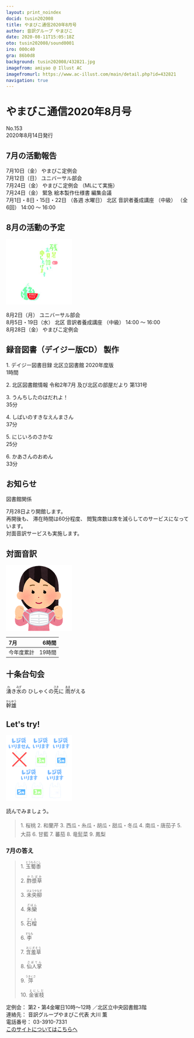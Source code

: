 ```yaml
---
layout: print_noindex
docid: tusin202008
title: やまびこ通信2020年8月号
author: 音訳グループ やまびこ
date: 2020-08-11T15:05:18Z
oto: tusin202008/sound0001
iro: 000c40
gra: 86b0d8
background: tusin202008/432821.jpg
imagefrom: amiyao @ Illust AC
imagefromurl: https://www.ac-illust.com/main/detail.php?id=432821
navigation: true
---
```

 


# <span data-dur="4.487" data-begin="2.750" id="xmri_0001">やまびこ通信2020年8月号</span>

<span data-dur="2.845" data-begin="7.237" id="xmri_0002">No.153</span>  
<span data-dur="5.083" data-begin="10.082" id="xmri_0003">2020年8月14日発行</span>

## <span data-dur="3.616" data-begin="20.902" id="xmri_0006">7月の活動報告</span>

<span data-dur="2.341" data-begin="24.518" id="xmri_0007">7月10日（金）</span>
<span data-dur="2.67" data-begin="26.859" id="xmri_0008">やまびこ定例会</span>  
<span data-dur="2.622" data-begin="29.529" id="xmri_0009">7月12日（日）</span>
<span data-dur="2.659" data-begin="32.151" id="xmri_000A">ユニバーサル部会</span>  
<span data-dur="2.772" data-begin="34.810" id="xmri_000B">7月24日（金）</span>
<span data-dur="1.821" data-begin="37.582" id="xmri_000C">やまびこ定例会</span>
<span data-dur="3.17" data-begin="39.403" id="xmri_000D">（MLにて実施）</span>  
<span data-dur="2.772" data-begin="42.573" id="xmri_000E">7月24日（金）</span>
<span data-dur="5.62" data-begin="45.345" id="xmri_000F">緊急 絵本製作仕様書 編集会議</span>  
<span data-dur="4.723" data-begin="50.965" id="xmri_0010">7月1日・8日・15日・22日</span>
<span data-dur="2.132" data-begin="55.688" id="xmri_0011">（各週 水曜日）</span>
<span data-dur="2.834" data-begin="57.820" id="xmri_0012">北区 音訳者養成講座</span>
<span data-dur="1.306" data-begin="60.654" id="xmri_0013">（中級）</span>
<span data-dur="1.491" data-begin="61.960" id="xmri_0014">（全6回）</span>
<span data-dur="4.406" data-begin="63.451" id="xmri_0015">14:00 ～ 16:00</span>

## <span data-dur="3.671" data-begin="67.857" id="xmri_0016">8月の活動の予定</span>

<img class="migi" src="media/tusin202008/cut1.png" alt="" />


<span data-dur="2.392" data-begin="71.528" id="xmri_0017">8月2日（月）</span>
<span data-dur="2.659" data-begin="73.920" id="xmri_0018">ユニバーサル部会</span>  
<span data-dur="3.552" data-begin="76.579" id="xmri_0019">8月5日・19日（水）</span>
<span data-dur="2.834" data-begin="80.131" id="xmri_001A">北区 音訳者養成講座</span>
<span data-dur="1.306" data-begin="82.965" id="xmri_001B">（中級）</span>
<span data-dur="3.006" data-begin="84.271" id="xmri_001C">14:00 ～ 16:00</span>  
<span data-dur="2.898" data-begin="87.277" id="xmri_001D">8月28日（金）</span>
<span data-dur="4.071" data-begin="90.175" id="xmri_001E">やまびこ定例会</span>

## <span data-dur="5.043" data-begin="94.246" id="xmri_001F">録音図書（デイジー版CD） 製作</span>


<span data-dur="0.941" data-begin="101.643" id="xmri_0021">1.</span>
<span data-dur="5.027" data-begin="102.584" id="xmri_0022">デイジー図書目録 北区立図書館 2020年度版</span>  
<span data-dur="2.188" data-begin="107.611" id="xmri_0023">1時間</span>

<span data-dur="0.72" data-begin="109.799" id="xmri_0024">2.</span>
<span data-dur="8.42" data-begin="110.519" id="xmri_0025">北区図書館情報 令和2年7月 及び北区の部屋だより 第131号</span>

<span data-dur="0.968" data-begin="118.939" id="xmri_0026">3.</span>
<span data-dur="2.134" data-begin="119.907" id="xmri_0027">うんちしたのはだれよ！</span>  
<span data-dur="2.632" data-begin="122.041" id="xmri_0028">35分</span>

<span data-dur="0.897" data-begin="124.673" id="xmri_0029">4.</span>
<span data-dur="2.207" data-begin="125.570" id="xmri_002A">しばいのすきなえんまさん</span>  
<span data-dur="2.687" data-begin="127.777" id="xmri_002B">37分</span>

<span data-dur="0.776" data-begin="130.464" id="xmri_002C">5.</span>
<span data-dur="1.842" data-begin="131.240" id="xmri_002D">にじいろのさかな</span>  
<span data-dur="2.486" data-begin="133.082" id="xmri_002E">25分</span>

<span data-dur="0.946" data-begin="135.568" id="xmri_002F">6.</span>
<span data-dur="1.662" data-begin="136.514" id="xmri_0030">かあさんのおめん</span>  
<span data-dur="4.13" data-begin="138.176" id="xmri_0031">33分</span>

## <span data-dur="2.417" data-begin="142.306" id="xmri_0032">お知らせ</span>

<span data-dur="2.256" data-begin="144.723" id="xmri_0033">図書館関係</span>

<span data-dur="4.841" data-begin="146.979" id="xmri_0034">7月28日より開館します。</span>  
<span data-dur="1.532" data-begin="151.820" id="xmri_0035">再開後も、</span>
<span data-dur="2.729" data-begin="153.352" id="xmri_0036">滞在時間は60分程度、</span>
<span data-dur="6.056" data-begin="156.081" id="xmri_0037">閲覧席数は席を減らしてのサービスになっています。</span>  
<span data-dur="5.324" data-begin="162.137" id="xmri_0038">対面音訳サービスも実施します。</span>

## <span data-dur="2.864" data-begin="167.461" id="xmri_0039">対面音訳</span>

<img class="migi" src="media/tusin202008/cut2.png" alt="" />


<span data-dur="1.317" data-begin="170.325" id="xmri_003A">7月</span>|<span data-dur="2.202" data-begin="171.642" id="xmri_003B">6時間</span>
|:---|---:|
<span data-dur="1.811" data-begin="173.844" id="xmri_003C">今年度累計</span>|<span data-dur="3.873" data-begin="175.655" id="xmri_003D">19時間</span>

## <span data-dur="3.628" data-begin="179.528" id="xmri_003E">十条台句会</span>

<span data-dur="12.023" data-begin="183.156" id="xmri_003F"><ruby>湧<rt>わ</rt></ruby>き<ruby>水<rt>みず</rt></ruby>の
ひしゃくの<ruby>先<rt>さき</rt></ruby>に
<ruby>雨<rt>あま</rt></ruby>がえる</span>

<span data-dur="2.388" data-begin="195.179" id="xmri_0045" class="haigo"><ruby>幹雄<rt>かんゆう</rt></ruby> </span>


## <span data-dur="2.449" data-begin="198.067" id="xmri_0047">Let's try!</span>

<img class="migi" src="media/tusin202008/cut3.png" alt="" />


<span data-dur="3.708" data-begin="200.516" id="xmri_0048">読んでみましょう。</span>


<blockquote markdown="1">
1. <ruby>桜桃<rt>　　　</rt></ruby>
2. <ruby>和蘭芹<rt>　　　</rt></ruby>
3. <ruby>西瓜<rt>　　　</rt></ruby>・<ruby>糸瓜<rt>　　　</rt></ruby>・<ruby>胡瓜<rt>　　　</rt></ruby>・<ruby>甜瓜<rt>　　　</rt></ruby>・<ruby>冬瓜<rt>　　　</rt></ruby>
4. <ruby>南瓜<rt>　　　</rt></ruby>・<ruby>唐茄子<rt>　　　</rt></ruby>
5. <ruby>大蒜<rt>　　　</rt></ruby>
6. <ruby>甘藍<rt>　　　</rt></ruby>
7. <ruby>蕃茄<rt>　　　</rt></ruby>
8. <ruby>竜髭菜<rt>　　　</rt></ruby>
9. <ruby>鳳梨<rt>　　　</rt></ruby>
</blockquote>
 
 
### <span data-dur="2.968" data-begin="208.271" id="xmri_004A">7月の答え</span>

<blockquote markdown="1">
<span data-dur="0.941" data-begin="211.239" id="xmri_004B">1.</span>
<span data-dur="1.877" data-begin="212.180" id="xmri_004C"><ruby>玉蜀黍<rt>とうもろこし</rt></ruby></span>

<span data-dur="0.72" data-begin="214.057" id="xmri_004D">2.</span>
<span data-dur="1.753" data-begin="214.777" id="xmri_004E"><ruby>酢漿草<rt>かたばみ</rt></ruby></span>

<span data-dur="0.968" data-begin="216.530" id="xmri_004F">3.</span>
<span data-dur="2.056" data-begin="217.498" id="xmri_0050"><ruby>未央柳<rt>びようやなぎ</rt></ruby></span>

<span data-dur="0.897" data-begin="219.554" id="xmri_0051">4.</span>
<span data-dur="1.663" data-begin="220.451" id="xmri_0052"><ruby>朱欒<rt>ざぼん</rt></ruby></span>

<span data-dur="0.776" data-begin="222.114" id="xmri_0053">5.</span>
<span data-dur="1.604" data-begin="222.890" id="xmri_0054"><ruby>石榴<rt>ざくろ</rt></ruby></span>

<span data-dur="0.945" data-begin="224.494" id="xmri_0055">6.</span>
<span data-dur="1.695" data-begin="225.439" id="xmri_0056"><ruby>李<rt>すもも</rt></ruby></span>

<span data-dur="0.918" data-begin="227.134" id="xmri_0057">7.</span>
<span data-dur="1.853" data-begin="228.052" id="xmri_0058"><ruby>含羞草<rt>おじぎそう</rt></ruby></span>

<span data-dur="0.949" data-begin="229.905" id="xmri_0059">8.</span>
<span data-dur="1.745" data-begin="230.854" id="xmri_005A"><ruby>仙人掌<rt>さぼてん</rt></ruby></span>

<span data-dur="0.897" data-begin="232.599" id="xmri_005B">9.</span>
<span data-dur="1.699" data-begin="233.496" id="xmri_005C"><ruby>萍<rt>うきくさ</rt></ruby></span>

<span data-dur="0.909" data-begin="235.195" id="xmri_005D">10.</span>
<span data-dur="1.713" data-begin="236.104" id="xmri_005E"><ruby>金雀枝<rt>えにしだ</rt></ruby></span>
</blockquote>


<span data-dur="1.277" data-begin="237.817" id="xmri_005F">定例会：</span>
<span data-dur="3.662" data-begin="239.094" id="xmri_0060">第2・第4金曜日10時～12時</span>
<span data-dur="3.407" data-begin="242.756" id="xmri_0061">／北区立中央図書館3階</span>  
<span data-dur="1.539" data-begin="246.163" id="xmri_0062">連絡先：</span>
<span data-dur="4.346" data-begin="247.702" id="xmri_0063">音訳グループやまびこ代表 大川 薫</span>  
<span data-dur="1.652" data-begin="252.048" id="xmri_0064">電話番号：</span>
<span data-dur="4.791" data-begin="253.700" id="xmri_0065">03-3910-7331</span>  
<a href="mailto:ymbk2016ml@gmail.com?Subject=やまびこウェブサイトについて" data-dur="6.205" data-begin="258.491" id="xmri_0066">このサイトについてはこちらへ</a>

